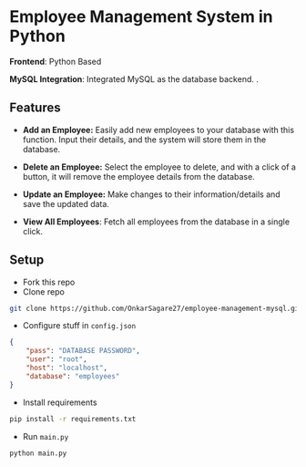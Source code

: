 
# Employee Management System in Python 

**Frontend**: Python Based

**MySQL Integration**: Integrated MySQL as the database backend.
.

## Features

- **Add an Employee:** Easily add new employees to your database with this function. Input their details, and the system will store them in the database.

- **Delete an Employee:** Select the employee to delete, and with a click of a button, it will remove the employee details from the database.

- **Update an Employee:** Make changes to their information/details and save the updated data.

- **View All Employees**: Fetch all employees from the database in a single click.

## Setup
- Fork this repo
- Clone repo
```sh
git clone https://github.com/OnkarSagare27/employee-management-mysql.git
```
- Configure stuff in ``config.json``
```json
{
    "pass": "DATABASE PASSWORD",
    "user": "root",
    "host": "localhost",
    "database": "employees"
}
```
- Install requirements
```sh
pip install -r requirements.txt
```
- Run ``main.py``
```sh
python main.py
```
